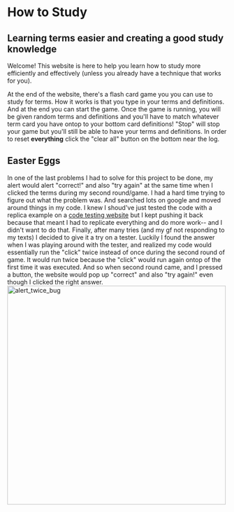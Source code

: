 # How to Study
## Learning terms easier and creating a good study knowledge
Welcome! This website is here to help you learn how to study more efficiently and effectively (unless you already have a technique that works for you).

At the end of the website, there's a flash card game you you can use to study for terms. How it works is that you type in your terms and definitions. And at the end you can start the game. Once the game is running, you will be given random terms and definitions and you'll have
to match whatever term card you have ontop to your bottom card definitions! "Stop" will stop your game but you'll still be able to have your terms and definitions. In order to reset <strong>everything</strong> click the "clear all" button on the bottom near the log.


## Easter Eggs
In one of the last problems I had to solve for this project to be done, my alert would alert "correct!" and also "try again" at the same time when I clicked the terms during my second round/game. I had a hard time trying to figure out what the problem was. And searched lots on google and moved around things in my code. I knew I shoud've just tested the code with a replica example on a <a href="https://jsfiddle.net/">code testing website</a> but I kept pushing it back because that meant I had to replicate everything and do more work-- and I didn't want to do that. Finally, after many tries (and my gf not responding to my texts) I decided to give it a try on a tester. Luckily I found the answer when I was playing around with the tester, and realized my code would essentially run the "click" twice instead of once during the second round of game. It would run twice because the "click" would run again ontop of the first time it was executed. And so when second round came, and I pressed a button, the website would pop up "correct" and also "try again!" even though I clicked the right answer. 
<img width="500" alt="alert_twice_bug" src="https://user-images.githubusercontent.com/101077165/208219107-8dd18e3c-80cb-4256-b171-5ef40389ea24.png">
